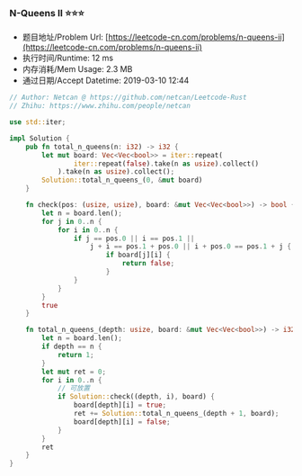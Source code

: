 
### N-Queens II :star::star::star:
- 题目地址/Problem Url: [https://leetcode-cn.com/problems/n-queens-ii](https://leetcode-cn.com/problems/n-queens-ii)
- 执行时间/Runtime: 12 ms 
- 内存消耗/Mem Usage: 2.3 MB
- 通过日期/Accept Datetime: 2019-03-10 12:44

```rust
// Author: Netcan @ https://github.com/netcan/Leetcode-Rust
// Zhihu: https://www.zhihu.com/people/netcan

use std::iter;

impl Solution {
    pub fn total_n_queens(n: i32) -> i32 {
        let mut board: Vec<Vec<bool>> = iter::repeat(
                iter::repeat(false).take(n as usize).collect()
            ).take(n as usize).collect();
        Solution::total_n_queens_(0, &mut board)
    }

    fn check(pos: (usize, usize), board: &mut Vec<Vec<bool>>) -> bool {
        let n = board.len();
        for j in 0..n {
            for i in 0..n {
                if j == pos.0 || i == pos.1 ||
                    j + i == pos.1 + pos.0 || i + pos.0 == pos.1 + j {
                        if board[j][i] {
                            return false;
                        }
                }
            }
        }
        true
    }

    fn total_n_queens_(depth: usize, board: &mut Vec<Vec<bool>>) -> i32 {
        let n = board.len();
        if depth == n {
            return 1;
        }
        let mut ret = 0;
        for i in 0..n {
            // 可放置
            if Solution::check((depth, i), board) {
                board[depth][i] = true;
                ret += Solution::total_n_queens_(depth + 1, board);
                board[depth][i] = false;
            }
        }
        ret
    }
}

```
